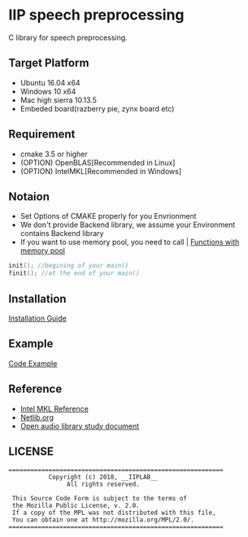# IIP speech preprocessing

C library for speech preprocessing.

## Target Platform
* Ubuntu 16.04 x64
* Windows 10 x64
* Mac high sierra 10.13.5
* Embeded board(razberry pie, zynx board etc)

## Requirement
* cmake 3.5 or higher  
* (OPTION) OpenBLAS[Recommended in Linux] 
* (OPTION) IntelMKL[Recommended in Windows] 

## Notaion
* Set Options of CMAKE properly for you Envrionment
* We don't provide Backend library, we assume your Environment contains Backend library
* If you want to use memory pool, you need to call  |  [Functions with memory pool](https://github.com/gogyzzz/iip_sph_pp/wiki/Functions-which-use-memory-pool) 
```C
init(); //begining of your main()
finit(); //at the end of your main()
```

## Installation
[Installation Guide](https://github.com/gogyzzz/iip_sph_pp/wiki/Install_Guide)

## Example
[Code Example](https://github.com/gogyzzz/iip_sph_pp/wiki/Examples)

## Reference
* [Intel MKL Reference](https://software.intel.com/en-us/mkl-developer-reference-c-overview)
* [Netlib.org](http://www.netlib.org/)
* [Open audio library study document](https://github.com/kooBH/OpenAudioLibraryStudy)

## LICENSE
```
===========================================================
           Copyright (c) 2018, __IIPLAB__
                All rights reserved.

 This Source Code Form is subject to the terms of
 the Mozilla Public License, v. 2.0. 
 If a copy of the MPL was not distributed with this file,
 You can obtain one at http://mozilla.org/MPL/2.0/.
===========================================================
```
